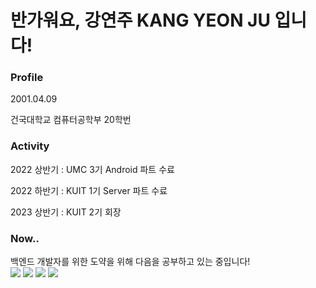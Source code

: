 <h1>반가워요, 강연주 KANG YEON JU 입니다!</h1>

<h3>Profile</Profile></h3>
<p>2001.04.09</p>
<p>건국대학교 컴퓨터공학부 20학번
</p>

<h3>Activity</h3>
<p>2022 상반기 : UMC 3기 Android 파트 수료</p>
<p>2022 하반기 : KUIT 1기 Server 파트 수료</p>
<p>2023 상반기 : KUIT 2기 회장</p>

<h3>Now..</h3>
백엔드 개발자를 위한 도약을 위해 다음을 공부하고 있는 중입니다!
<div>
  <img src="https://img.shields.io/badge/Spring-6DB33F?logo=Spring&logoColor=green" />
  <img src="https://img.shields.io/badge/Spring%20Boot-6DB33F?logo=Spring%20Boot&logoColor=white" />
  <img src="https://img.shields.io/badge/Algorithm-00BCB4?logo=The%20Algorithms&logoColor=white" /> 
  <img src="https://img.shields.io/badge/Amazon%20AWS-232F3E?logo=Amazon%20AWS&logoColor=white" /> 
</div>

<!--
**yeonjookang/yeonjookang** is a ✨ _special_ ✨ repository because its `README.md` (this file) appears on your GitHub profile.

Here are some ideas to get you started:

- 🔭 I’m currently working on ...
- 🌱 I’m currently learning ...
- 👯 I’m looking to collaborate on ...
- 🤔 I’m looking for help with ...
- 💬 Ask me about ...
- 📫 How to reach me: ...
- 😄 Pronouns: ...
- ⚡ Fun fact: ...
-->
